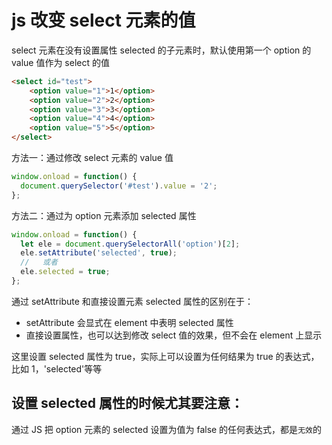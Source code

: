 <!-- Date: 2017-11-02 10:07:04 -->

# js 改变 select 元素的值

select 元素在没有设置属性 selected 的子元素时，默认使用第一个 option 的 value 值作为 select 的值

```html
<select id="test">
    <option value="1">1</option>
    <option value="2">2</option>
    <option value="3">3</option>
    <option value="4">4</option>
    <option value="5">5</option>
</select>
```

方法一：通过修改 select 元素的 value 值

```js
window.onload = function() {
  document.querySelector('#test').value = '2';
};
```

方法二：通过为 option 元素添加 selected 属性

```js
window.onload = function() {
  let ele = document.querySelectorAll('option')[2];
  ele.setAttribute('selected', true);
  //   或者
  ele.selected = true;
};
```

通过 setAttribute 和直接设置元素 selected 属性的区别在于：

* setAttribute 会显式在 element 中表明 selected 属性
* 直接设置属性，也可以达到修改 select 值的效果，但不会在 element 上显示

这里设置 selected 属性为 true，实际上可以设置为任何结果为 true 的表达式，比如 1，'selected'等等

## 设置 selected 属性的时候尤其要注意：

通过 JS 把 option 元素的 selected 设置为值为 false 的任何表达式，都是`无效`的
